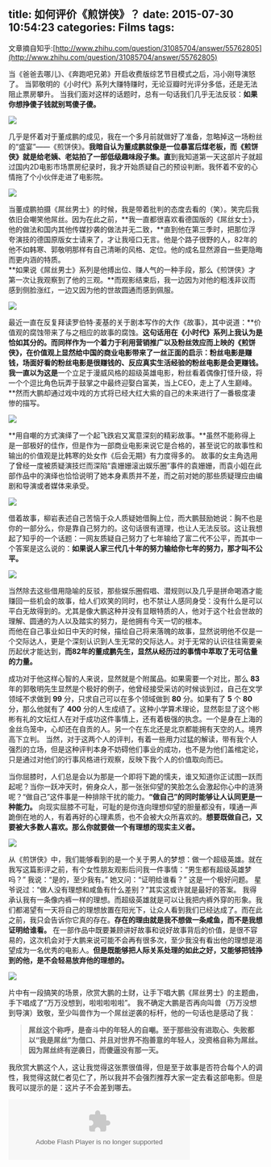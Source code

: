 title: 如何评价《煎饼侠》？
date: 2015-07-30 10:54:23
categories: Films
tags: 
---
文章摘自知乎:[http://www.zhihu.com/question/31085704/answer/55762805](http://www.zhihu.com/question/31085704/answer/55762805)

当《爸爸去哪儿》、《奔跑吧兄弟》开启收费版综艺节目模式之后，冯小刚导演怒了。
当郭敬明的《小时代》系列大赚特赚时，无论豆瓣时光评分多低，还是无法阻止票房攀升。
当我们面对这样的话题时，总有一句话我们几乎无法反驳：**如果你想挣傻子钱就别骂傻子傻。**

![](http://7xko1o.com1.z0.glb.clouddn.com/jianbingxia01.jpg)

几乎是怀着对于董成鹏的成见，我在一个多月前就做好了准备，忽略掉这一场粉丝的“盛宴”——《煎饼侠》。**我暗自认为董成鹏就像是一位暴富后煤老板，而《煎饼侠》就是给老姨、老姑拍了一部低级趣味段子集。直**到我知道第一天这部片子就超过国内2D电影市场票房纪录时，我才开始质疑自己的预设判断。我怀着不安的心情拖了个小伙伴走进了电影院。

![](http://7xko1o.com1.z0.glb.clouddn.com/jianbingxia02.jpg)

当董成鹏拍摄《屌丝男士》的时候，我是带着批判的态度去看的（笑）。笑完后我依旧会嘲笑他屌丝。因为在此之前，**我一直都很喜欢看德国版的《屌丝女士》，他的做法和国内其他传媒抄袭的做法并无二致，**直到他在第三季时，把那位浮夸演技的德国原版女士请来了，才让我哑口无言。他是个路子很野的人，82年的他不如韩寒、郭敬明那样有自己清晰的风格、定位。他的成名显然源自一些更隐晦而更内涵的特质。  
**如果说《屌丝男士》系列是他搏出位、赚人气的一种手段，那么《煎饼侠》才第一次让我观察到了他的三观。**而观影结束后，我一边因为对他的粗浅非议而感到侧脸涨红，一边又因为他的世故圆通而感到佩服。

![](http://7xko1o.com1.z0.glb.clouddn.com/jianbingxia03.jpg)

最近一直在反复拜读罗伯特·麦基的关于剧本写作的大作《故事》，其中说道：**价值观的腐蚀带来了与之相应的故事的腐蚀。**这句话用在《小时代》系列上我认为是恰如其分的。而同样作为一个着力于利用营销推广以及粉丝效应而上映的《煎饼侠》，在价值观上显然给中国的商业电影带来了一丝正面的启示：粉丝电影是赚钱，场面好看的粉丝电影是很赚钱的、反应真实生活经验的粉丝电影是会更赚钱。
我一直以为这是**一个立足于漫威风格的超级英雄电影，粉丝看着偶像打怪升级，将一个个逗比角色玩弄于鼓掌之中最终迎娶白富美，当上CEO，走上了人生巅峰。**然而大鹏却通过戏中戏的方式将已经大红大紫的自己的未来进行了一番极度凄惨的描写。

![](http://7xko1o.com1.z0.glb.clouddn.com/jianbingxia04.jpg)

**用自嘲的方式演绎了一个起飞跌宕又寓意深刻的精彩故事。**虽然不能称得上是一部极好的佳作，但是作为一部商业电影来说它是合格的，甚至说它的故事性和输出的价值观是比韩寒的处女作《后会无期》有力度得多的。
故事的女主角选用了曾经一度被质疑演技烂而深陷“袁姗姗滚出娱乐圈”事件的袁姗姗，而袁小姐在此部作品中的演绎也恰恰说明了她本身素质并不差，而之前对她的那些质疑理应由编剧和导演或者媒体来承受。

![](http://7xko1o.com1.z0.glb.clouddn.com/jianbingxia05.jpg)

借着故事，柳岩表述自己苦恼于众人质疑她借胸上位，而大鹏鼓励她说：胸不也是你的一部分么，你是靠自己努力的。这句话很有道理，也让人无法反驳。这让我想起了知乎的一个话题：一网友质疑自己努力了七年输给了富二代不公平，而其中一个答案是这么说的：**如果说人家三代几十年的努力输给你七年的努力，那才叫不公平。**

![](http://7xko1o.com1.z0.glb.clouddn.com/jianbingxia06.jpg)

当然除去这些借用隐喻的反驳，那些娱乐圈假唱、潜规则以及几乎是拼命喝酒才能赚回一些机会的故事，给人们欢笑的同时，也不禁让人感同身受：没有什么是可以平白无故得到的。尤其是像大鹏这种并没有显眼特质的人，他对于这个社会世故的理解、圆通的为人以及踏实的努力，是他拥有今天一切的根本。  
而他在自己事业如日中天的时候，描绘自己将来落魄的故事，显然说明他不仅是一个交际达人，更是个深刻认识到人生无常的交际达人。对于无常的认识往往需要亲历起伏才能达到，**而82年的董成鹏先生，显然从经历过的事情中萃取了无可估量的力量。**

成功对于他这样心智的人来说，显然就是个附属品。如果需要一个对比，那么 **83** 年的郭敬明先生显然是个极好的例子，他曾经接受采访的时候谈到过，自己在文学领域不求做到 **99** 分，只求自己可以在多个领域做到 **80** 分。如果有了 **5** 个 **80** 分，那么他就有了 **400** 分的人生成绩了。这种小学算术理论，显然彰显了这个彬彬有礼的文坛红人在对于成功这件事情上，还有着极强的执念。一个是身在上海的金丝鸟笼中，心却还在自贡的人。另一个在东北还是北京都能拥有天空的人。境界高下立判。
当然，对于这两个人的评判，有着一些用力过猛的解读，带有我个人强烈的立场，但是这种评判本身不妨碍他们事业的成功，也不是为他们盖棺定论，只是通过对他们的行事风格进行观察，反映下我个人的价值取向而已。

当你屈膝时，人们总是会以为那是一个即将下跪的懦夫，谁又知道你正试图一跃而起呢？当你一跃冲天时，俯身众人，那一张张仰望的笑脸怎么会激起你心中的涟漪呢？“做自己”这件事是一种排除干扰的能力。**“做自己”的同时能够让人认同更是一种能力。**
向现实屈膝不可耻，可耻的是你连向理想仰望的胆量都没有，噗通一声跪倒在地的人，有着再好的心理素质，也不会被大众所喜欢的。**想要既做自己，又要被大多数人喜欢。那么你就要做一个有理想的现实主义者。**

![](http://7xko1o.com1.z0.glb.clouddn.com/jianbingxia07.jpg)

从《煎饼侠》中，我们能够看到的是一个关于男人的梦想：做一个超级英雄。就在我写这篇影评之前，有个女性朋友观影后问我一件事情：“男生都有超级英雄梦吗？”
我说：“是的，至少我有。”
她又问：“证明给谁看？”
这是一个极好问题。
星爷说过：“做人没有理想和咸鱼有什么差别？”其实这或许就是最好的答案。
我得承认我有一条像内裤一样的理想。而超级英雄就是可以让我把内裤外穿的形象。我们都渴望有一天将自己的理想放置在阳光下，让众人看到我们已经达成了。而在此之前，我只会告诉你它真的存在。**存在的理由就是我不想做一条咸鱼，而不是我想证明给谁看。**
在一部作品中既要兼顾讲好故事和说好故事背后的价值，是很不容易的，这次机会对于大鹏来说可能不会再有很多次，至少我没有看出他的理想是渴望成为一名优秀的电影人。**但是既能够把人际关系处理的如此之好，又能够把钱挣到的他，是不会轻易放弃他的理想的。**

![](http://7xko1o.com1.z0.glb.clouddn.com/jianbingxia08.jpg)

片中有一段搞笑的场景，欣赏大鹏的土财，让手下唱大鹏《屌丝男士》的主题曲，手下唱成了“万万没想到，啦啦啦啦啦”。
我不确定大鹏是否再向叫兽（万万没想到导演）致敬，至少叫兽作为一个屌丝逆袭的标杆，他的一句话也是感动了我：  
>**屌丝这个称呼，是奋斗中的年轻人的自嘲。至于那些没有进取心、失败都以“我是屌丝”为借口、并且对世界不抱善意的年轻人，没资格自称为屌丝。因为屌丝终有逆袭日，而傻逼没有那一天。**

我欣赏大鹏这个人，这让我觉得这张票很值得，但是至于故事是否符合每个人的调性，我觉得这就仁者见仁了，所以我并不会强烈推荐大家一定去看这部电影。但是我可以提示的是：这片子不会差到哪去。

<embed style="-moz-opacity:1; filter:alpha(opacity=100); opacity:1; background-color:#000000;" src="http://www.xiami.com/widget/53702040_1774356018,_360_260_CD5C5C_808080_1/multiPlayer.swf" type="application/x-shockwave-flash" width="360" height="120" wmode="transparent"></embed>